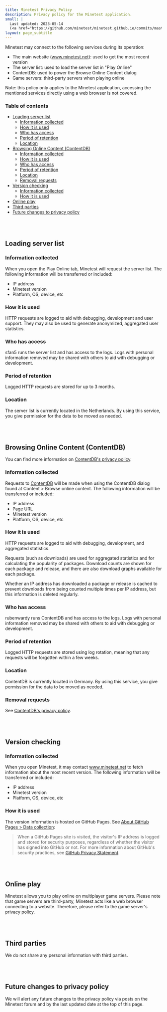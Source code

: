 ```yaml
---
title: Minetest Privacy Policy
description: Privacy policy for the Minetest application.
small: |
  Last updated: 2023-05-14
  (<a href="https://github.com/minetest/minetest.github.io/commits/master/app-privacy-policy.md">View updates</a>)
layout: page_subtitle
---
```


<style>
	h2 {
		margin-top: 5rem !important;
	}
</style>

Minetest may connect to the following services during its operation:

* The main website (www.minetest.net): used to get the most recent version
* The server list: used to load the server list in "Play Online"
* ContentDB: used to power the Browse Online Content dialog
* Game servers: third-party servers when playing online

Note: this policy only applies to the Minetest application, accessing the
mentioned services directly using a web browser is not covered.

### Table of contents

- [Loading server list](#loading-server-list)
	- [Information collected](#information-collected)
	- [How it is used](#how-it-is-used)
	- [Who has access](#who-has-access)
	- [Period of retention](#period-of-retention)
	- [Location](#location)
- [Browsing Online Content (ContentDB)](#browsing-online-content-contentdb)
	- [Information collected](#information-collected-1)
	- [How it is used](#how-it-is-used-1)
	- [Who has access](#who-has-access-1)
	- [Period of retention](#period-of-retention-1)
	- [Location](#location-1)
	- [Removal requests](#removal-requests)
- [Version checking](#version-checking)
	- [Information collected](#information-collected-2)
	- [How it is used](#how-it-is-used-2)
- [Online play](#online-play)
- [Third parties](#third-parties)
- [Future changes to privacy policy](#future-changes-to-privacy-policy)


## Loading server list

### Information collected

When you open the Play Online tab, Minetest will request the server list.
The following information will be transferred or included:

* IP address
* Minetest version
* Platform, OS, device, etc

### How it is used

HTTP requests are logged to aid with debugging, development and user
support.
They may also be used to generate anonymized, aggregated user statistics.

### Who has access

sfan5 runs the server list and has access to the logs. Logs with personal
information removed may be shared with others to aid with debugging or
development.

### Period of retention

Logged HTTP requests are stored for up to 3 months.

### Location

The server list is currently located in the Netherlands.
By using this service, you give permission for the data to be moved as needed.


## Browsing Online Content (ContentDB)

You can find more information on
[ContentDB's privacy policy](https://content.minetest.net/privacy_policy/).

### Information collected

Requests to [ContentDB](https://content.minetest.net) will be made when using
the ContentDB dialog found at Content > Browse online content.
The following information will be transferred or included:

* IP address
* Page URL
* Minetest version
* Platform, OS, device, etc

### How it is used

HTTP requests are logged to aid with debugging, development, and aggregated
statistics.

Requests (such as downloads) are used for aggregated statistics and for
calculating the popularity of packages. Download counts are shown for each
package and release, and there are also download graphs available for each
package.

Whether an IP address has downloaded a package or release is cached to prevent
downloads from being counted multiple times per IP address, but this information
is deleted regularly.

### Who has access

rubenwardy runs ContentDB and has access to the logs. Logs with personal
information removed may be shared with others to aid with debugging or
development.

### Period of retention

Logged HTTP requests are stored using log rotation, meaning that any requests
will be forgotten within a few weeks.

### Location

ContentDB is currently located in Germany.
By using this service, you give permission for the data to be moved as needed.

### Removal requests

See [ContentDB's privacy policy](https://content.minetest.net/privacy_policy/#removal-requests).


## Version checking

### Information collected

When you open Minetest, it may contact www.minetest.net to fetch information
about the most recent version. The following information will be transferred or
included:

* IP address
* Minetest version
* Platform, OS, device, etc

### How it is used

The version information is hosted on GitHub Pages.
See [About GitHub Pages > Data collection](https://docs.github.com/en/pages/getting-started-with-github-pages/about-github-pages#data-collection):

> When a GitHub Pages site is visited, the visitor's IP address is logged and
> stored for security purposes, regardless of whether the visitor has signed
> into GitHub or not. For more information about GitHub's security practices,
> see
> [GitHub Privacy Statement](https://docs.github.com/en/site-policy/privacy-policies/github-privacy-statement).


## Online play

Minetest allows you to play online on multiplayer game servers. Please note that
game servers are third-party, Minetest acts like a web browser connecting to a
website. Therefore, please refer to the game server's privacy policy.


## Third parties

We do not share any personal information with third parties.


## Future changes to privacy policy

We will alert any future changes to the privacy policy via posts on the
Minetest forum and by the last updated date at the top of this page.
